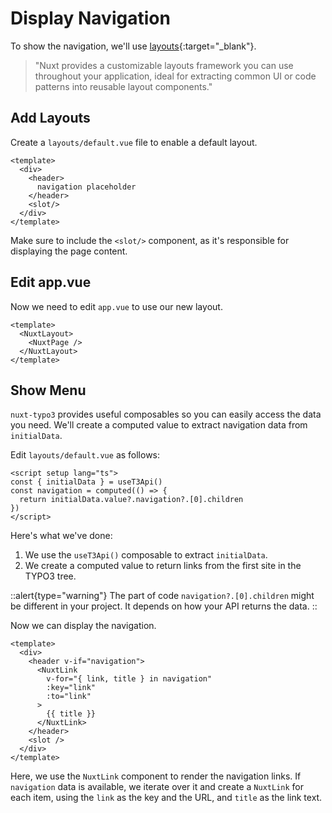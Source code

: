 # Display Navigation

To show the navigation, we'll use [layouts](https://nuxt.com/docs/guide/directory-structure/layouts){:target="_blank"}.

>"Nuxt provides a customizable layouts framework you can use throughout your application, ideal for extracting common UI or code patterns into reusable layout components."

## Add Layouts

Create a `layouts/default.vue` file to enable a default layout.

```vue [layouts/default.vue]
<template>
  <div>
    <header>
      navigation placeholder
    </header>
    <slot/>
  </div>
</template>
```

Make sure to include the `<slot/>` component, as it's responsible for displaying the page content.

## Edit app.vue

Now we need to edit `app.vue` to use our new layout.

```vue [app.vue]
<template>
  <NuxtLayout>
    <NuxtPage />
  </NuxtLayout>
</template>
```

## Show Menu

`nuxt-typo3` provides useful composables so you can easily access the data you need. We'll create a computed value to extract navigation data from `initialData`.

Edit `layouts/default.vue` as follows:

```vue [layouts/default.vue]
<script setup lang="ts">
const { initialData } = useT3Api()
const navigation = computed(() => {
  return initialData.value?.navigation?.[0].children
})
</script>
```

Here's what we've done:

1. We use the `useT3Api()` composable to extract `initialData`.
2. We create a computed value to return links from the first site in the TYPO3 tree.

::alert{type="warning"}
The part of code `navigation?.[0].children` might be different in your project. It depends on how your API returns the data.
::

Now we can display the navigation.

```vue [layouts/default.vue]
<template>
  <div>
    <header v-if="navigation">
      <NuxtLink
        v-for="{ link, title } in navigation"
        :key="link"
        :to="link"
      >
        {{ title }}
      </NuxtLink>
    </header>
    <slot />
  </div>
</template>
```

Here, we use the `NuxtLink` component to render the navigation links. If `navigation` data is available, we iterate over it and create a `NuxtLink` for each item, using the `link` as the key and the URL, and `title` as the link text.
